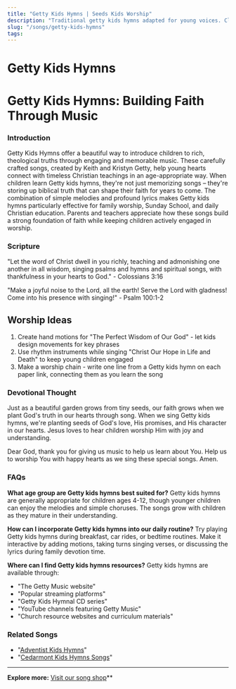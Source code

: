 ```yaml
---
title: "Getty Kids Hymns | Seeds Kids Worship"
description: "Traditional getty kids hymns adapted for young voices. Classic Christian music introducing children to timeless worship."
slug: "/songs/getty-kids-hymns"
tags:
---
```


# Getty Kids Hymns

# Getty Kids Hymns: Building Faith Through Music

### Introduction
Getty Kids Hymns offer a beautiful way to introduce children to rich, theological truths through engaging and memorable music. These carefully crafted songs, created by Keith and Kristyn Getty, help young hearts connect with timeless Christian teachings in an age-appropriate way. When children learn Getty kids hymns, they're not just memorizing songs – they're storing up biblical truth that can shape their faith for years to come. The combination of simple melodies and profound lyrics makes Getty kids hymns particularly effective for family worship, Sunday School, and daily Christian education. Parents and teachers appreciate how these songs build a strong foundation of faith while keeping children actively engaged in worship.

### Scripture
"Let the word of Christ dwell in you richly, teaching and admonishing one another in all wisdom, singing psalms and hymns and spiritual songs, with thankfulness in your hearts to God." - Colossians 3:16

"Make a joyful noise to the Lord, all the earth! Serve the Lord with gladness! Come into his presence with singing!" - Psalm 100:1-2

## Worship Ideas
1. Create hand motions for "The Perfect Wisdom of Our God" - let kids design movements for key phrases
2. Use rhythm instruments while singing "Christ Our Hope in Life and Death" to keep young children engaged
3. Make a worship chain - write one line from a Getty kids hymn on each paper link, connecting them as you learn the song

### Devotional Thought
Just as a beautiful garden grows from tiny seeds, our faith grows when we plant God's truth in our hearts through song. When we sing Getty kids hymns, we're planting seeds of God's love, His promises, and His character in our hearts. Jesus loves to hear children worship Him with joy and understanding.

Dear God, thank you for giving us music to help us learn about You. Help us to worship You with happy hearts as we sing these special songs. Amen.

### FAQs
**What age group are Getty kids hymns best suited for?**
Getty kids hymns are generally appropriate for children ages 4-12, though younger children can enjoy the melodies and simple choruses. The songs grow with children as they mature in their understanding.

**How can I incorporate Getty kids hymns into our daily routine?**
Try playing Getty kids hymns during breakfast, car rides, or bedtime routines. Make it interactive by adding motions, taking turns singing verses, or discussing the lyrics during family devotion time.

**Where can I find Getty kids hymns resources?**
Getty kids hymns are available through:
- "The Getty Music website"
- "Popular streaming platforms"
- "Getty Kids Hymnal CD series"
- "YouTube channels featuring Getty Music"
- "Church resource websites and curriculum materials"

### Related Songs

- "[Adventist Kids Hymns](/songs/adventist-kids-hymns/)"
- "[Cedarmont Kids Hymns Songs](/songs/cedarmont-kids-hymns-songs/)"

---

**Explore more:** [Visit our song shop](https://seedskidsworship.com/shop)**

<!-- Schema Markup -->
<script type="application/ld+json">
{
  "@context": "https://schema.org",
  "@type": "MusicRecording",
  "name": "Getty Kids Hymns",
  "byArtist": {
    "@type": "MusicGroup",
    "name": "Seeds Kids Worship"
  },
  "isFamilyFriendly": true,
  "url": "https://seedskidsworship.com/songs/getty-kids-hymns/"
}
</script>